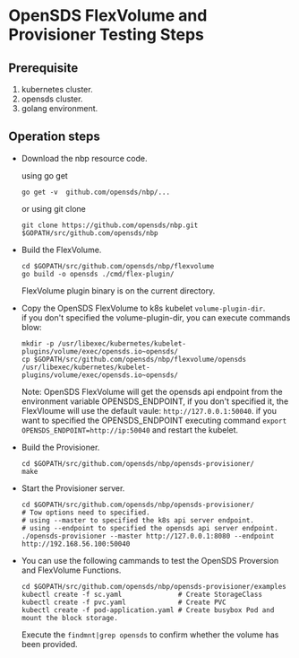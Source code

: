 # OpenSDS FlexVolume and Provisioner Testing Steps #

## Prerequisite ##
1. kubernetes cluster.
2. opensds cluster.
3. golang environment.

## Operation steps ##
* Download the nbp resource code.
	
	using go get  
	```
	go get -v  github.com/opensds/nbp/...
	```  
	or using git clone  
	```
	git clone https://github.com/opensds/nbp.git  $GOPATH/src/github.com/opensds/nbp
	```

* Build the FlexVolume.

	```
	cd $GOPATH/src/github.com/opensds/nbp/flexvolume
	go build -o opensds ./cmd/flex-plugin/
	```
	
    FlexVolume plugin binary is on the current directory.  


* Copy the OpenSDS FlexVolume to k8s kubelet `volume-plugin-dir`.  
	if you don't specified the volume-plugin-dir, you can execute commands blow:

	```
	mkdir -p /usr/libexec/kubernetes/kubelet-plugins/volume/exec/opensds.io~opensds/
	cp $GOPATH/src/github.com/opensds/nbp/flexvolume/opensds /usr/libexec/kubernetes/kubelet-plugins/volume/exec/opensds.io~opensds/
	```  
	Note: OpenSDS FlexVolume will get the opensds api endpoint from the environment variable OPENSDS_ENDPOINT, if you don't specified it, the FlexVloume will use the default vaule: `http://127.0.0.1:50040`. if you want to specified the OPENSDS_ENDPOINT executing command `export OPENSDS_ENDPOINT=http://ip:50040` and restart the kubelet.

* Build the Provisioner.

	```
	cd $GOPATH/src/github.com/opensds/nbp/opensds-provisioner/
	make
	```

* Start the Provisioner server.
	```
	cd $GOPATH/src/github.com/opensds/nbp/opensds-provisioner/
	# Tow options need to specified. 
	# using --master to specified the k8s api server endpoint.
	# using --endpoint to specified the opensds api server endpoint.
	./opensds-provisioner --master http://127.0.0.1:8080 --endpoint http://192.168.56.100:50040
	```

* You can use the following cammands to test the OpenSDS Proversion and FlexVolume Functions.

	```
	cd $GOPATH/src/github.com/opensds/nbp/opensds-provisioner/examples
	kubectl create -f sc.yaml              # Create StorageClass
	kubectl create -f pvc.yaml             # Create PVC
	kubectl create -f pod-application.yaml # Create busybox Pod and mount the block storage.
	```
	
	Execute the `findmnt|grep opensds` to confirm whether the volume has been provided.